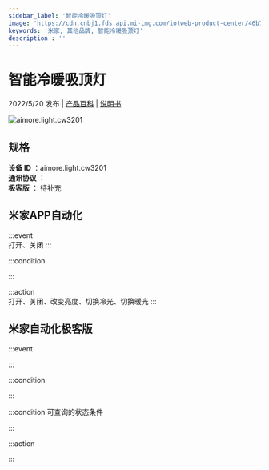 ```yaml
---
sidebar_label: '智能冷暖吸顶灯'
image: 'https://cdn.cnbj1.fds.api.mi-img.com/iotweb-product-center/46b7b897349cb46e53db6782535374cf_1649759462848.png?GalaxyAccessKeyId=AKVGLQWBOVIRQ3XLEW&Expires=9223372036854775807&Signature=vdh8pots5MzKLU9f3WV+AvRrM/U='
keywords: '米家, 其他品牌, 智能冷暖吸顶灯'
description : ''
---
```

# 智能冷暖吸顶灯

2022/5/20 发布 | [产品百科](https://home.mi.com/webapp/content/baike/product/index.html?model=aimore.light.cw3201/) | [说明书](https://home.mi.com/views/introduction.html?model=aimore.light.cw3201&region=cn)

![aimore.light.cw3201](https://cdn.cnbj1.fds.api.mi-img.com/iotweb-product-center/46b7b897349cb46e53db6782535374cf_1649759462848.png?GalaxyAccessKeyId=AKVGLQWBOVIRQ3XLEW&Expires=9223372036854775807&Signature=vdh8pots5MzKLU9f3WV+AvRrM/U=)

## 规格  
> 
**设备 ID** ：aimore.light.cw3201  
**通讯协议** ：  
**极客版**  ： 待补充 


## 米家APP自动化  

:::event  
打开、关闭
:::

:::condition  

:::

:::action   
打开、关闭、改变亮度、切换冷光、切换暖光
:::

## 米家自动化极客版  

:::event  

:::

:::condition  

:::

:::condition 可查询的状态条件  

:::

:::action  

:::

        
